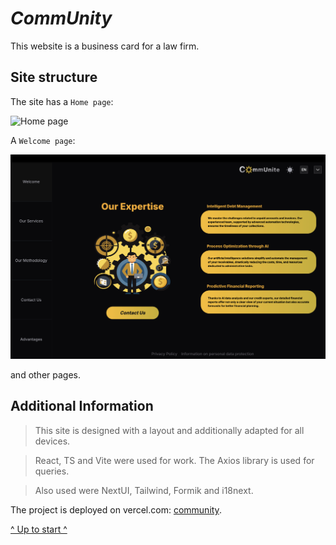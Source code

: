 <a name="start"></a>

# **_СommUnity_**

This website is a business card for a law firm.

## Site structure

The site has a `Home page`:

![Home page](./assets/home-page.jpg)

A `Welcome page`:

![Welcome page](./assets/welcome-page.jpg)

and other pages.

## Additional Information

> This site is designed with a layout and additionally adapted for all
> devices.

> React, TS and Vite were used for work. The Axios library is used for queries.

> Also used were NextUI, Tailwind, Formik and i18next.

The project is deployed on vercel.com: [community](https://community.vercel.app/).

[^ Up to start ^](#start)
